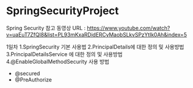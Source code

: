 # SpringSecurityProject
Spring Security 참고 동영상 URL : https://www.youtube.com/watch?v=uaEuT7ZfQI8&list=PL93mKxaRDidERCyMaobSLkvSPzYtIk0Ah&index=5

1일차
1.SpringSecurity 기본 사용법
2.PrincipalDetails에 대한 정의 및 사용방법
3.PrincipalDetailsService 에 대한 정의 및 사용방법
4.@EnableGlobalMethodSecurity 사용 방법
 - @secured
 - @PreAuthorize
